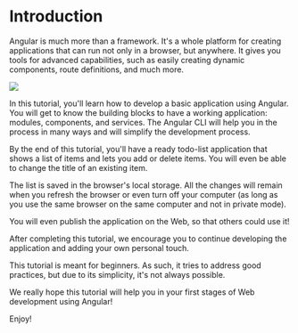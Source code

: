 # Introduction

Angular is much more than a framework. It's a whole platform for creating applications that can run not only in a browser, but anywhere. It gives you tools for advanced capabilities, such as easily creating dynamic components, route definitions, and much more.

![](/assets/angular.png)

In this tutorial, you'll learn how to develop a basic application using Angular. You will get to know the building blocks to have a working application: modules, components, and services. The Angular CLI will help you in the process in many ways and will simplify the development process.

By the end of this tutorial, you'll have a ready todo-list application that shows a list of items and lets you add or delete items. You will even be able to change the title of an existing item.

The list is saved in the browser's local storage. All the changes will remain when you refresh the browser or even turn off your computer \(as long as you use the same browser on the same computer and not in private mode\).

You will even publish the application on the Web, so that others could use it!

After completing this tutorial, we encourage you to continue developing the application and adding your own personal touch.

This tutorial is meant for beginners. As such, it tries to address good practices, but due to its simplicity, it's not always possible.

We really hope this tutorial will help you in your first stages of Web development using Angular!

Enjoy!

